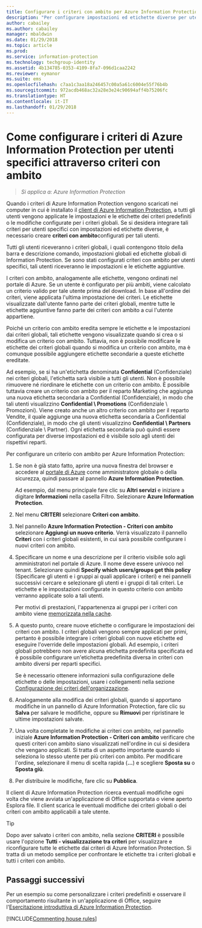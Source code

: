```yaml
---
title: Configurare i criteri con ambito per Azure Information Protection
description: "Per configurare impostazioni ed etichette diverse per utenti specifici, è necessario configurare un criterio con ambito per Azure Information Protection."
author: cabailey
ms.author: cabailey
manager: mbaldwin
ms.date: 01/29/2018
ms.topic: article
ms.prod: 
ms.service: information-protection
ms.technology: techgroup-identity
ms.assetid: 4b134785-0353-4109-8fa7-096d1caa2242
ms.reviewer: eymanor
ms.suite: ems
ms.openlocfilehash: c7aa1c3aa18a246457c00a5a61c6004e55f76b4b
ms.sourcegitcommit: 972acdb468ac32a28e3e24c90694aff4b75206fc
ms.translationtype: HT
ms.contentlocale: it-IT
ms.lasthandoff: 01/29/2018
---
```

# <a name="how-to-configure-the-azure-information-protection-policy-for-specific-users-by-using-scoped-policies"></a>Come configurare i criteri di Azure Information Protection per utenti specifici attraverso criteri con ambito

>*Si applica a: Azure Information Protection*

Quando i criteri di Azure Information Protection vengono scaricati nei computer in cui è installato il [client di Azure Information Protection](https://www.microsoft.com/en-us/download/details.aspx?id=53018), a tutti gli utenti vengono applicate le impostazioni e le etichette dei criteri predefiniti o le modifiche configurate per i criteri globali. Se si desidera integrare tali criteri per utenti specifici con impostazioni ed etichette diverse, è necessario creare **criteri con ambito**configurati per tali utenti.

Tutti gli utenti riceveranno i criteri globali, i quali contengono titolo della barra e descrizione comando, impostazioni globali ed etichette globali di Information Protection. Se sono stati configurati criteri con ambito per utenti specifici, tali utenti riceveranno le impostazioni e le etichette aggiuntive. 

I criteri con ambito, analogamente alle etichette, vengono ordinati nel portale di Azure. Se un utente è configurato per più ambiti, viene calcolato un criterio valido per tale utente prima del download. In base all'ordine dei criteri, viene applicata l'ultima impostazione dei criteri. Le etichette visualizzate dall'utente fanno parte dei criteri globali, mentre tutte le etichette aggiuntive fanno parte dei criteri con ambito a cui l'utente appartiene. 

Poiché un criterio con ambito eredita sempre le etichette e le impostazioni dai criteri globali, tali etichette vengono visualizzate quando si crea o si modifica un criterio con ambito. Tuttavia, non è possibile modificare le etichette dei criteri globali quando si modifica un criterio con ambito, ma è comunque possibile aggiungere etichette secondarie a queste etichette ereditate.

Ad esempio, se si ha un'etichetta denominata **Confidential** (Confidenziale) nei criteri globali, l'etichetta sarà visibile a tutti gli utenti. Non è possibile rimuovere né riordinare le etichette con un criterio con ambito. È possibile tuttavia creare un criterio con ambito per il reparto Marketing che aggiunga una nuova etichetta secondaria a Confidential (Confidenziale), in modo che tali utenti visualizzino **Confidential \ Promotions** (Confidenziale \ Promozioni). Viene creato anche un altro criterio con ambito per il reparto Vendite, il quale aggiunge una nuova etichetta secondaria a Confidential (Confidenziale), in modo che gli utenti visualizzino **Confidential \ Partners** (Confidenziale \ Partner). Ogni etichetta secondaria può quindi essere configurata per diverse impostazioni ed è visibile solo agli utenti dei rispettivi reparti.

Per configurare un criterio con ambito per Azure Information Protection:

1. Se non è già stato fatto, aprire una nuova finestra del browser e accedere al [portale di Azure](https://portal.azure.com) come amministratore globale o della sicurezza, quindi passare al pannello **Azure Information Protection**. 

    Ad esempio, dal menu principale fare clic su **Altri servizi** e iniziare a digitare **Informazioni** nella casella Filtro. Selezionare **Azure Information Protection**.

2. Nel menu **CRITERI** selezionare **Criteri con ambito**.

3. Nel pannello **Azure Information Protection - Criteri con ambito** selezionare **Aggiungi un nuovo criterio**. Verrà visualizzato il pannello **Criteri** con i criteri globali esistenti, in cui sarà possibile configurare i nuovi criteri con ambito.

4. Specificare un nome e una descrizione per il criterio visibile solo agli amministratori nel portale di Azure. ll nome deve essere univoco nel tenant. Selezionare quindi **Specify which users/groups get this policy** (Specificare gli utenti e i gruppi ai quali applicare i criteri) e nei pannelli successivi cercare e selezionare gli utenti e i gruppi di tali criteri. Le etichette e le impostazioni configurate in questo criterio con ambito verranno applicate solo a tali utenti.
    
    Per motivi di prestazioni, l'appartenenza ai gruppi per i criteri con ambito viene [memorizzata nella cache](../plan-design/prepare.md#group-membership-caching-by-azure-information-protection).

5. A questo punto, creare nuove etichette o configurare le impostazioni dei criteri con ambito. I criteri globali vengono sempre applicati per primi, pertanto è possibile integrare i criteri globali con nuove etichette ed eseguire l'override delle impostazioni globali. Ad esempio, i criteri globali potrebbero non avere alcuna etichetta predefinita specificata ed è possibile configurare un'etichetta predefinita diversa in criteri con ambito diversi per reparti specifici.

    Se è necessario ottenere informazioni sulla configurazione delle etichette o delle impostazioni, usare i collegamenti nella sezione [Configurazione dei criteri dell'organizzazione](configure-policy.md#configuring-your-organizations-policy).

6. Analogamente alla modifica dei criteri globali, quando si apportano modifiche in un pannello di Azure Information Protection, fare clic su **Salva** per salvare le modifiche, oppure su **Rimuovi** per ripristinare le ultime impostazioni salvate. 

7. Una volta completate le modifiche ai criteri con ambito, nel pannello iniziale **Azure Information Protection - Criteri con ambito** verificare che questi criteri con ambito siano visualizzati nell'ordine in cui si desidera che vengano applicati. Si tratta di un aspetto importante quando si seleziona lo stesso utente per più criteri con ambito. Per modificare l'ordine, selezionare il menu di scelta rapida (**...**) e scegliere **Sposta su** o **Sposta giù**. 

8. Per distribuire le modifiche, fare clic su **Pubblica**. 

Il client di Azure Information Protection ricerca eventuali modifiche ogni volta che viene avviata un'applicazione di Office supportata o viene aperto Esplora file. Il client scarica le eventuali modifiche dei criteri globali o dei criteri con ambito applicabili a tale utente.

> [!TIP]
> Dopo aver salvato i criteri con ambito, nella sezione **CRITERI** è possibile usare l'opzione **Tutti - visualizzazione tra criteri** per visualizzare e riconfigurare tutte le etichette dai criteri di Azure Information Protection. Si tratta di un metodo semplice per confrontare le etichette tra i criteri globali e tutti i criteri con ambito. 

## <a name="next-steps"></a>Passaggi successivi

Per un esempio su come personalizzare i criteri predefiniti e osservare il comportamento risultante in un'applicazione di Office, seguire l'[Esercitazione introduttiva di Azure Information Protection](../get-started/infoprotect-quick-start-tutorial.md).

[!INCLUDE[Commenting house rules](../includes/houserules.md)]
